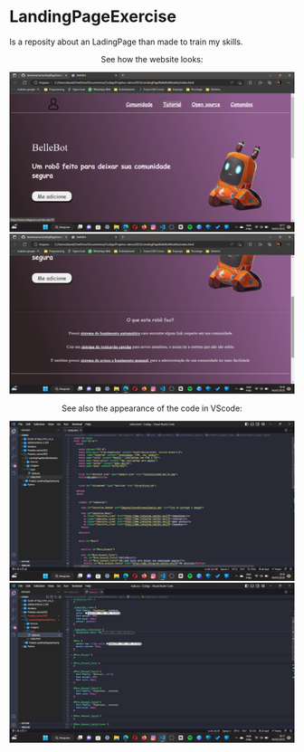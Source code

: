 

<h1>LandingPageExercise</h1>
<p>Is a reposity about an LadingPage than made to train my skills.</p>


<p align="center">See how the website looks:</p>
<img src="2023-02-06 (4).png">
<img src="2023-02-06 (6).png">


<p align="center">See also the appearance of the code in VScode:</p>
<img src="2023-02-06 (1).png">
<img src="2023-02-06 (3).png">

